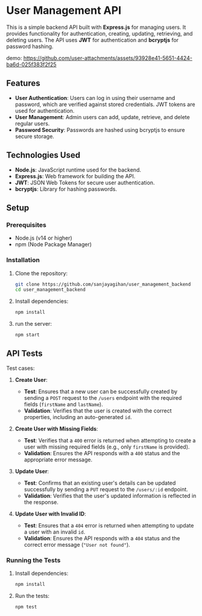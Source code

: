 # User Management API

This is a simple backend API built with **Express.js** for managing users. It provides functionality for authentication, creating, updating, retrieving, and deleting users. The API uses **JWT** for authentication and **bcryptjs** for password hashing.

demo: https://github.com/user-attachments/assets/93928e41-5651-4424-ba6d-025f383f2f25

## Features

- **User Authentication**: Users can log in using their username and password, which are verified against stored credentials. JWT tokens are used for authentication.
- **User Management**: Admin users can add, update, retrieve, and delete regular users.
- **Password Security**: Passwords are hashed using bcryptjs to ensure secure storage.

## Technologies Used

- **Node.js**: JavaScript runtime used for the backend.
- **Express.js**: Web framework for building the API.
- **JWT**: JSON Web Tokens for secure user authentication.
- **bcryptjs**: Library for hashing passwords.

## Setup

### Prerequisites

- Node.js (v14 or higher)
- npm (Node Package Manager)

### Installation

1. Clone the repository:
   ```bash
   git clone https://github.com/sanjayagihan/user_management_backend
   cd user_management_backend

2. Install dependencies:
   ```bash
   npm install

3. run the server:
   ```bash
   npm start

## API Tests

Test cases:

1. **Create User**:
   - **Test**: Ensures that a new user can be successfully created by sending a `POST` request to the `/users` endpoint with the required fields (`firstName` and `lastName`).
   - **Validation**: Verifies that the user is created with the correct properties, including an auto-generated `id`.

2. **Create User with Missing Fields**:
   - **Test**: Verifies that a `400` error is returned when attempting to create a user with missing required fields (e.g., only `firstName` is provided).
   - **Validation**: Ensures the API responds with a `400` status and the appropriate error message.

3. **Update User**:
   - **Test**: Confirms that an existing user's details can be updated successfully by sending a `PUT` request to the `/users/:id` endpoint.
   - **Validation**: Verifies that the user's updated information is reflected in the response.

4. **Update User with Invalid ID**:
   - **Test**: Ensures that a `404` error is returned when attempting to update a user with an invalid `id`.
   - **Validation**: Ensures the API responds with a `404` status and the correct error message (`"User not found"`).

### Running the Tests

1. Install dependencies:
   ```bash
   npm install

1. Run the tests:
   ```bash
   npm test

